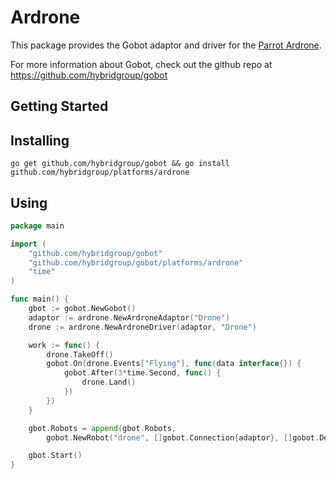 # Ardrone

This package  provides the Gobot adaptor and driver for the [Parrot Ardrone](http://ardrone2.parrot.com).

For more information about Gobot, check out the github repo at
https://github.com/hybridgroup/gobot

## Getting Started

## Installing
```
go get github.com/hybridgroup/gobot && go install github.com/hybridgroup/platforms/ardrone
```
## Using
```go
package main

import (
	"github.com/hybridgroup/gobot"
	"github.com/hybridgroup/gobot/platforms/ardrone"
	"time"
)

func main() {
	gbot := gobot.NewGobot()
	adaptor := ardrone.NewArdroneAdaptor("Drone")
	drone := ardrone.NewArdroneDriver(adaptor, "Drone")

	work := func() {
		drone.TakeOff()
		gobot.On(drone.Events["Flying"], func(data interface{}) {
			gobot.After(3*time.Second, func() {
				drone.Land()
			})
		})
	}

	gbot.Robots = append(gbot.Robots,
		gobot.NewRobot("drone", []gobot.Connection{adaptor}, []gobot.Device{drone}, work))

	gbot.Start()
}
```
